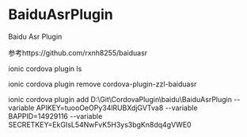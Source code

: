 # BaiduAsrPlugin

Baidu Asr Plugin

参考https://github.com/rxnh8255/baiduasr

ionic cordova plugin ls

ionic cordova plugin remove cordova-plugin-zzl-baiduasr

ionic cordova plugin add D:\Git\CordovaPlugin\baidu\BaiduAsrPlugin --variable APIKEY=tuooOeOPy34lRUBXdjGVTva8 --variable BAPPID=14929116 --variable SECRETKEY=EkGIsL54NwFvK5H3ys3bgKn8dq4gVWE0
